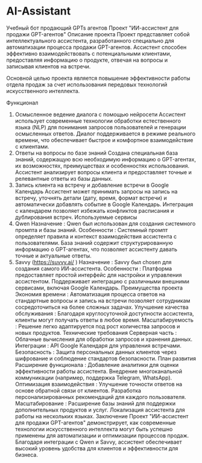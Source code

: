 # AI-Assistant
Учебный бот продающий GPTs агентов
Проект "ИИ-ассистент для продажи GPT-агентов"
Описание проекта
Проект представляет собой интеллектуального ассистента, разработанного специально для автоматизации процесса продажи GPT-агентов. Ассистент способен эффективно взаимодействовать с потенциальными клиентами, предоставляя информацию о продукте, отвечая на вопросы и записывая клиентов на встречи.

Основной целью проекта является повышение эффективности работы отдела продаж за счет использования передовых технологий искусственного интеллекта.

Функционал
1. Осмысленное ведение диалога с помощью нейросети
Ассистент использует современные технологии обработки естественного языка (NLP) для понимания запросов пользователей и генерации осмысленных ответов.
Диалог поддерживается в режиме реального времени, что обеспечивает быстрое и комфортное взаимодействие с клиентами.
2. Ответы на вопросы по базе знаний
Создана специальная база знаний, содержащую всю необходимую информацию о GPT-агентах, их возможностях, преимуществах и особенностях использования.
Ассистент анализирует вопросы клиента и предоставляет точные и релевантные ответы из базы данных.
3. Запись клиента на встречу и добавление встречи в Google Календарь
Ассистент может принимать запросы на запись на встречу, уточнять детали (дату, время, формат встречи) и автоматически добавлять событие в Google Календарь.
Интеграция с календарем позволяет избежать конфликтов расписания и дублирования встреч.
Используемые сервисы
1. Qwen
Назначение : Qwen был использован для создания системного промпта и базы знаний.
Особенности :
Системный промпт определяет правила и контекст взаимодействия ассистента с пользователями.
База знаний содержит структурированную информацию о GPT-агентах, что позволяет ассистенту давать точные и актуальные ответы.
2. Savvy (https://suvvy.ai/ )
Назначение : Savvy был chosen для создания самого ИИ-ассистента.
Особенности :
Платформа предоставляет простой интерфейс для настройки и управления ассистентом.
Поддерживает интеграцию с различными внешними сервисами, включая Google Календарь.
Преимущества проекта
Экономия времени : Автоматизация процесса ответов на стандартные вопросы и запись на встречи позволяет сотрудникам сосредоточиться на более сложных задачах.
Улучшение качества обслуживания : Благодаря круглосуточной доступности ассистента, клиенты могут получать ответы в любое время.
Масштабируемость : Решение легко адаптируется под рост количества запросов и новых продуктов.
Технические требования
Серверная часть : Облачные вычисления для обработки запросов и хранения данных.
Интеграции : API Google Календаря для управления встречами.
Безопасность : Защита персональных данных клиентов через шифрование и соблюдение стандартов безопасности.
План развития
Расширение функционала :
Добавление аналитики для оценки эффективности работы ассистента.
Внедрение многоканальной коммуникации (например, поддержка Telegram, WhatsApp).
Оптимизация взаимодействия :
Улучшение точности ответов на основе обратной связи от клиентов.
Разработка персонализированных рекомендаций для каждого пользователя.
Масштабирование :
Расширение базы знаний для поддержки дополнительных продуктов и услуг.
Локализация ассистента для работы на нескольких языках.
Заключение
Проект "ИИ-ассистент для продажи GPT-агентов" демонстрирует, как современные технологии искусственного интеллекта могут быть успешно применены для автоматизации и оптимизации процессов продаж. Благодаря интеграции с Qwen и Savvy, ассистент обеспечивает высокий уровень удобства для клиентов и эффективности для бизнеса.






